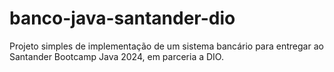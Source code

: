 # banco-java-santander-dio
Projeto simples de implementação de um sistema bancário para entregar ao Santander Bootcamp Java 2024, em parceria a DIO.
